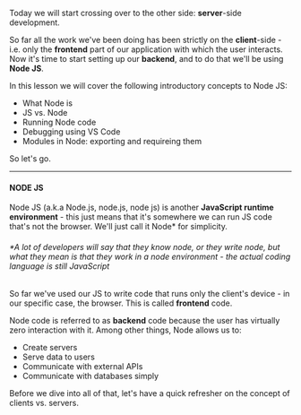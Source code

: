 
Today we will start crossing over to the other side: **server**-side development.

  

So far all the work we've been doing has been strictly on the **client**-side - i.e. only the **frontend** part of our application with which the user interacts. Now it's time to start setting up our **backend**, and to do that we'll be using **Node JS**.

  

In this lesson we will cover the following introductory concepts to Node JS:

-   What Node is
-   JS vs. Node
-   Running Node code
-   Debugging using VS Code
-   Modules in Node: exporting and requireing them

  

So let's go.

  

----------

  

#### **NODE JS**

  

Node JS (a.k.a Node.js, node.js, node js) is another **JavaScript runtime environment** - this just means that it's somewhere we can run JS code that's not the browser. We'll just call it Node* for simplicity.

###### *A lot of developers will say that they know _node_, or they _write_ node, but what they mean is that they work in a node _environment_ - the actual coding language is still _JavaScript_

  

So far we've used our JS to write code that runs only the client's device - in our specific case, the browser. This is called **frontend** code.

  

Node code is referred to as **backend** code because the user has virtually zero interaction with it. Among other things, Node allows us to:

-   Create servers
-   Serve data to users
-   Communicate with external APIs
-   Communicate with databases simply

  

Before we dive into all of that, let's have a quick refresher on the concept of clients vs. servers.